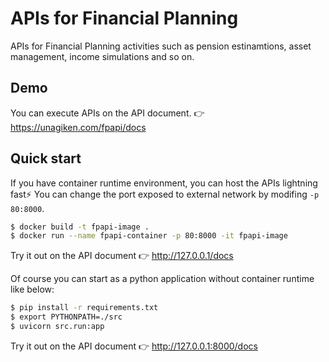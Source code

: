 # APIs for Financial Planning

APIs for Financial Planning activities such as pension estinamtions, asset management, income simulations and so on.

## Demo

You can execute APIs on the API document. 👉 https://unagiken.com/fpapi/docs

## Quick start

If you have container runtime environment, you can host the APIs lightning fast⚡️
You can change the port exposed to external network by modifing `-p 80:8000`.

```bash
$ docker build -t fpapi-image .
$ docker run --name fpapi-container -p 80:8000 -it fpapi-image
```

Try it out on the API document 👉 http://127.0.0.1/docs


Of course you can start as a python application without container runtime like below:

```bash
$ pip install -r requirements.txt
$ export PYTHONPATH=./src
$ uvicorn src.run:app
```

Try it out on the API document 👉 http://127.0.0.1:8000/docs
